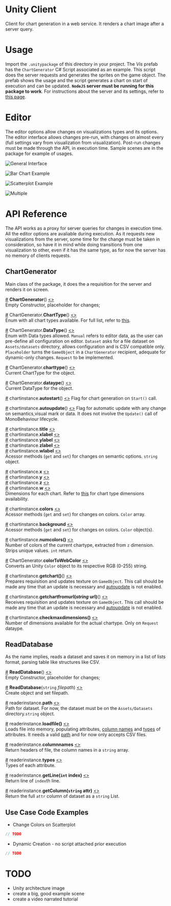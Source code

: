 # Unity Client

Client for chart generation in a web service. It renders a chart image after a server query.

# Usage

Import the `.unitypackage` of this directory in your project. The _Vis_ prefab has the `ChartGenerator` C# Script associated as an example. This script does the server requests and generates the sprites on the game object. The prefab shows the usage and the script generates a chart on start of execution and can be updated. **`NodeJS` server must be running for this package to work**. For instructions about the server and its settings, refer to [this page](https://github.com/tiagodavi70/Web-Gen-Viz/tree/master/chart-generation-service/). 

# Editor

The editor options allow changes on visualizations types and its options. The editor interface allows changes pre-run, with changes on almost every  (full settings vary from visualization from visualization). Post-run changes must be made through the API, in execution time. Sample scenes are in the package for example of usages.

![General Interface](https://github.com/tiagodavi70/Web-Gen-Viz/blob/master/imgs/unity_interface.jpg "General editor interface")

![Bar Chart Example](https://github.com/tiagodavi70/Web-Gen-Viz/blob/master/imgs/unity_barchart.jpg "Bar Chart Example")

![Scatterplot Example](https://github.com/tiagodavi70/Web-Gen-Viz/blob/master/imgs/unity_scatterplot.jpg "Scatterplot Example")

![Multiple](https://github.com/tiagodavi70/Web-Gen-Viz/blob/master/imgs/unity_multiple.jpg "Multiple charts Example")


# API Reference

The API works as a proxy for server queries for changes in execution time. All the editor options are avaliable during execution. As it requests new visualizations from the server, some time for the change must be taken in consideration, so have it in mind while doing transitions from one visualization to other, even if it has the same type, as for now the server has no memory of clients requests.

## ChartGenerator
Main class of the package, it does the a requisition for the server and renders it on screen.

<a name="ChartGenerator" href="#chartgenerator">#</a> <b>ChartGenerator</b>() [<>](https://github.com/tiagodavi70/Web-Gen-Viz/blob/master/unity-client/Assets/src/ChartGenerator.cs "Source")  
Empty Constructor, placeholder for changes;

<a name="ChartType" href="#ChartType">#</a> ChartGenerator.<b>ChartType</b>() [<>](https://github.com/tiagodavi70/Web-Gen-Viz/blob/master/unity-client/Assets/src/ChartGenerator.cs "Source")  
Enum with all chart types available. For full list, refer to [this](https://github.com/tiagodavi70/Web-Gen-Viz/tree/master/chart-generation-service/).

<a name="DataType" href="#DataType">#</a> ChartGenerator.<b>DataType</b>() [<>](https://github.com/tiagodavi70/Web-Gen-Viz/blob/master/unity-client/Assets/src/ChartGenerator.cs "Source")  
Enum with Data types allowed. `Manual` refers to editor data, as the user can pre-define all configuration on editor. `Dataset` asks for a file dataset on `Assets/datasets` directory, allows configuration and is CSV compatible only. `Placeholder` turns the `GameObject` in a `ChartGenerator` recipient, adequate for dynamic-only changes. `Request` to be implemented.

<a name="_charttype" href="#_charttype">#</a> ChartGenerator.<b>charttype</b>() [<>](https://github.com/tiagodavi70/Web-Gen-Viz/blob/master/unity-client/Assets/src/ChartGenerator.cs "Source")  
Current ChartType for the object. 

<a name="_datatype" href="#_datatype">#</a> ChartGenerator.<b>dataype</b>() [<>](https://github.com/tiagodavi70/Web-Gen-Viz/blob/master/unity-client/Assets/src/ChartGenerator.cs "Source")  
Current DataType for the object. 

<a name="autostart" href="#autostart">#</a> chartinstance.<b>autostart</b>() [<>](https://github.com/tiagodavi70/Web-Gen-Viz/blob/master/unity-client/Assets/src/ChartGenerator.cs "Source") 
Flag for chart generation on `Start()` call.

<a name="autoupdate" href="#autoupdate">#</a> chartinstance.<b>autoupdate</b>() [<>](https://github.com/tiagodavi70/Web-Gen-Viz/blob/master/unity-client/Assets/src/ChartGenerator.cs "Source") 
Flag for automatic update with any change on semantics,visual mark or data. It does not involve the `Update()` call of MonoBehaviour lifecycle.

<a name="title" href="#title">#</a> chartinstance.<b>title</b> [<>](https://github.com/tiagodavi70/Web-Gen-Viz/blob/master/unity-client/Assets/src/ChartGenerator.cs "Source")  
<a name="xlabel" href="#xlabel">#</a> chartinstance.<b>xlabel</b> [<>](https://github.com/tiagodavi70/Web-Gen-Viz/blob/master/unity-client/Assets/src/ChartGenerator.cs "Source")  
<a name="ylabel" href="#ylabel">#</a> chartinstance.<b>ylabel</b> [<>](https://github.com/tiagodavi70/Web-Gen-Viz/blob/master/unity-client/Assets/src/ChartGenerator.cs "Source")  
<a name="zlabel" href="#zlabel">#</a> chartinstance.<b>zlabel</b> [<>](https://github.com/tiagodavi70/Web-Gen-Viz/blob/master/unity-client/Assets/src/ChartGenerator.cs "Source")  
<a name="wlabel" href="#wlabel">#</a> chartinstance.<b>wlabel</b> [<>](https://github.com/tiagodavi70/Web-Gen-Viz/blob/master/unity-client/Assets/src/ChartGenerator.cs "Source")  
Acessor methods (`get` and `set`) for changes on semantic options. `string` object.

<a name="x" href="#x">#</a> chartinstance.<b>x</b> [<>](https://github.com/tiagodavi70/Web-Gen-Viz/blob/master/unity-client/Assets/src/ChartGenerator.cs "Source")  
<a name="y" href="#y">#</a> chartinstance.<b>y</b> [<>](https://github.com/tiagodavi70/Web-Gen-Viz/blob/master/unity-client/Assets/src/ChartGenerator.cs "Source")  
<a name="w" href="#w">#</a> chartinstance.<b>z</b> [<>](https://github.com/tiagodavi70/Web-Gen-Viz/blob/master/unity-client/Assets/src/ChartGenerator.cs "Source")  
<a name="z" href="#z">#</a> chartinstance.<b>w</b> [<>](https://github.com/tiagodavi70/Web-Gen-Viz/blob/master/unity-client/Assets/src/ChartGenerator.cs "Source")  
Dimensions for each chart. Refer to [this](https://github.com/tiagodavi70/Web-Gen-Viz/tree/master/chart-generation-service/) for chart type dimensions availability.
  
<a name="colors" href="#colors">#</a> chartinstance.<b>colors</b> [<>](https://github.com/tiagodavi70/Web-Gen-Viz/blob/master/unity-client/Assets/src/ChartGenerator.cs "Source")  
Acessor methods (`get` and `set`) for changes on colors. `Color` array.

<a name="background" href="#background">#</a> chartinstance.<b>background</b> [<>](https://github.com/tiagodavi70/Web-Gen-Viz/blob/master/unity-client/Assets/src/ChartGenerator.cs "Source")  
Acessor methods (`get` and `set`) for changes on colors. `Color` object(s).

<a name="numcolors" href="#numcolors">#</a> chartinstance.<b>numcolors()</b> [<>](https://github.com/tiagodavi70/Web-Gen-Viz/blob/master/unity-client/Assets/src/ChartGenerator.cs "Source")  
Number of colors of the current chartype, extracted from `z` dimension. Strips unique values. `int` return.

<a name="colortowebcolor" href="#colortowebcolor">#</a> ChartGenerator.<b>colorToWebColor</b> [<>](https://github.com/tiagodavi70/Web-Gen-Viz/blob/master/unity-client/Assets/src/ChartGenerator.cs "Source")  
Converts an Unity `Color` object to its respective RGB (0-255) string.

<a name="getchart" href="#getchart">#</a> chartinstance.<b>getchart()</b>() [<>](https://github.com/tiagodavi70/Web-Gen-Viz/blob/master/unity-client/Assets/src/ChartGenerator.cs "Source")  
Prepares requisition and updates texture on `GameObject`. This call should be made any time that an update is necessary and [autoupdate](#autoupdate) is not enabled.

<a name="getchart" href="#getchart">#</a> chartinstance.<b>getchartfromurl(_string_ url)</b>() [<>](https://github.com/tiagodavi70/Web-Gen-Viz/blob/master/unity-client/Assets/src/ChartGenerator.cs "Source")  
Receives requisition and updates texture on `GameObject`. This call should be made any time that an update is necessary and [autoupdate](#autoupdate) is not enabled.

<a name="checkmaxdimensions" href="#checkmaxdimensions">#</a> chartinstance.<b>checkmaxdimensions()</b> [<>](https://github.com/tiagodavi70/Web-Gen-Viz/blob/master/unity-client/Assets/src/ChartGenerator.cs "Source")  
Number of dimensions available for the actual chartype. Only on `Request` dataype.

## ReadDatabase
As the name implies, reads a dataset and saves it on memory in a list of lists format, parsing table like structures like CSV.

<a name="readdatabase" href="#readdatabase">#</a> <b>ReadDatabase</b>() [<>](https://github.com/tiagodavi70/Web-Gen-Viz/blob/master/unity-client/Assets/src/ReadDatabase.cs "Source")  
Empty Constructor, placeholder for changes;

<a name="readdatabase_path" href="#readdatabase_path">#</a> <b>ReadDatabase</b>(`string` _filepath_) [<>](https://github.com/tiagodavi70/Web-Gen-Viz/blob/master/unity-client/Assets/src/ReadDatabase.cs "Source")  
Create object and set filepath.

<a name="path" href="#path">#</a> readerinstance.<b>path</b> [<>](https://github.com/tiagodavi70/Web-Gen-Viz/blob/master/unity-client/Assets/src/ReadDatabase.cs "Source")  
Path for dataset. For now, the dataset must be on the `Assets/Datasets` directory.`string` object.

<a name="loadfile" href="#loadfile">#</a> readerinstance.<b>loadfile()</b> [<>](https://github.com/tiagodavi70/Web-Gen-Viz/blob/master/unity-client/Assets/src/ReadDatabase.cs "Source")  
Loads file into memory, populating attributes, [column names](#columnnames) and [types](#types) of attributes. It needs a valid [path](#path) and for now only accepts CSV files.

<a name="columnnames" href="#columnnames">#</a> readerinstance.<b>columnnames</b> [<>](https://github.com/tiagodavi70/Web-Gen-Viz/blob/master/unity-client/Assets/src/ReadDatabase.cs "Source")  
Return headers of file, the column names in a `string` array.

<a name="types" href="#types">#</a> readerinstance.<b>types</b> [<>](https://github.com/tiagodavi70/Web-Gen-Viz/blob/master/unity-client/Assets/src/ReadDatabase.cs "Source")  
Types of each attribute.

<a name="getline" href="#getline">#</a> readerinstance.<b>getLine(`int` index)</b> [<>](https://github.com/tiagodavi70/Web-Gen-Viz/blob/master/unity-client/Assets/src/ReadDatabase.cs "Source")  
Return line of `index`th line.

<a name="getcolumn" href="#getcolumn">#</a> readerinstance.<b>getColumn(`string` attr)</b> [<>](https://github.com/tiagodavi70/Web-Gen-Viz/blob/master/unity-client/Assets/src/ReadDatabase.cs "Source")  
Return the full `attr` column of dataset as a `string` List.


## Use Case Code Examples 
* Change Colors on Scatterplot
``` C# 
// TODO
```

* Dynamic Creation - no script attached prior execution
``` C# 
// TODO
```

# TODO
* Unity architecture image
* create a big, good example scene
* create a video narrated tutorial
